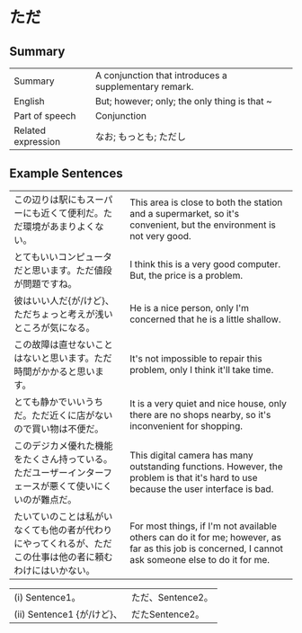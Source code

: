 # ただ

## Summary

<table><tr>   <td>Summary</td>   <td>A conjunction that introduces a supplementary remark.</td></tr><tr>   <td>English</td>   <td>But; however; only; the only thing is that ~</td></tr><tr>   <td>Part of speech</td>   <td>Conjunction</td></tr><tr>   <td>Related expression</td>   <td>なお; もっとも; ただし</td></tr></table>

## Example Sentences

<table><tr>   <td>この辺りは駅にもスーパーにも近くて便利だ。ただ環境があまりよくない。</td>   <td>This area is close to both the station and a supermarket, so it's convenient, but the environment is not very good.</td></tr><tr>   <td>とてもいいコンピュータだと思います。ただ値段が問題ですね。</td>   <td>I think this is a very good computer. But, the price is a problem.</td></tr><tr>   <td>彼はいい人だ{が/けど}、ただちょっと考えが浅いところが気になる。</td>   <td>He is a nice person, only I'm concerned that he is a little shallow.</td></tr><tr>   <td>この故障は直せないことはないと思います。ただ時間がかかると思います。</td>   <td>It's not impossible to repair this problem, only I think it'll take time.</td></tr><tr>   <td>とても静かでいいうちだ。ただ近くに店がないので買い物は不便だ。</td>   <td>It is a very quiet and nice house, only there are no shops nearby, so it's inconvenient for shopping.</td></tr><tr>   <td>このデジカメ優れた機能をたくさん持っている。ただユーザーインターフェースが悪くて使いにくいのが難点だ。</td>   <td>This digital camera has many outstanding functions. However, the problem is that it's hard to use because the user interface is bad.</td></tr><tr>   <td>たいていのことは私がいなくても他の者が代わりにやってくれるが、ただこの仕事は他の者に頼むわけにはいかない。</td>   <td>For most things, if I'm not available others can do it for me; however, as far as this job is concerned, I cannot ask someone else to do it for me.</td></tr></table>

<table class="table"><tbody><tr class="tr head"><td class="td"><span class="numbers">(i)</span> <span class="bold">Sentence1。</span></td><td class="td"><span class="concept">ただ</span><span>、Sentence2。</span></td></tr><tr class="tr head"><td class="td"><span class="numbers">(ii)</span> <span class="bold">Sentence1 {が/けど}、</span></td><td class="td"><span class="concept">だた</span><span>Sentence2。</span></td></tr></tbody></table>

